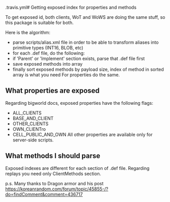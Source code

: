 .travis.yml# Getting exposed index for properties and methods

To get exposed id, both clients, WoT and WoWS are doing the same stuff, so this package is suitable for both.

Here is the algorithm:
- parse scripts/alias.xml file in order to be able to transform aliases into primitive types (INT16, BLOB, etc)
- for each .def file, do the following:
 - if 'Parent' or 'Implement' section exists, parse that .def file first
 - save exposed methods into array
- finally sort exposed methods by payload size, index of method in sorted array is what you need
For properties do the same.

## What properties are exposed
Regarding bigworld docs, exposed properties have the following flags:
- ALL_CLIENTS
- BASE_AND_CLIENT
- OTHER_CLIENTS
- OWN_CLIENTro
- CELL_PUBLIC_AND_OWN
All other properties are available only for server-side scripts.

## What methods I should parse
Exposed indexes are different for each section of .def file. Regarding replays you need only ClientMethods section.


p.s. Many thanks to Dragon armor and his post https://koreanrandom.com/forum/topic/45855-/?do=findComment&comment=436717